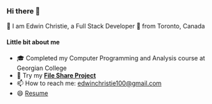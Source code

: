 ### Hi there 👋

👋 I am Edwin Christie, a Full Stack Developer :rocket: from Toronto, Canada 

#### Little bit about me 
- 🎓 Completed my Computer Programming and Analysis course at Georgian College 
- 🌱 Try my <b> [File Share Project](https://www.datafileshare.com/) </b>
- 📫 How to reach me: edwinchristie100@gmail.com
- 😄 [Resume](https://drive.google.com/file/d/1vtIxW7JgYD2M27XpNpxjvZ1mvyfhkCbC/view)
